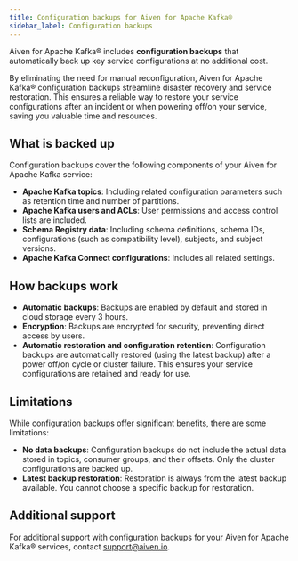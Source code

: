 ```yaml
---
title: Configuration backups for Aiven for Apache Kafka®
sidebar_label: Configuration backups
---
```

Aiven for Apache Kafka® includes **configuration backups** that automatically back up key service configurations at no additional cost.

By eliminating the need for manual reconfiguration, Aiven for Apache Kafka® configuration
backups streamline disaster recovery and service restoration. This ensures a reliable
way to restore your service configurations after an incident or when powering off/on your
service, saving you valuable time and resources.

## What is backed up

Configuration backups cover the following components of your Aiven for Apache
Kafka service:

- **Apache Kafka topics**: Including related configuration parameters such as
  retention time and number of partitions.
- **Apache Kafka users and ACLs**: User permissions and access control lists are included.
- **Schema Registry data**: Including schema definitions, schema IDs, configurations
  (such as compatibility level), subjects, and subject versions.
- **Apache Kafka Connect configurations**: Includes all related settings.

## How backups work

- **Automatic backups**: Backups are enabled by default and stored in cloud storage
  every 3 hours.
- **Encryption**: Backups are encrypted for security, preventing direct access by
  users.
- **Automatic restoration and configuration retention**: Configuration backups are
  automatically restored (using the latest backup) after a power off/on cycle or cluster
  failure. This ensures your service configurations are retained and ready for use.

## Limitations

While configuration backups offer significant benefits, there are some limitations:

- **No data backups**: Configuration backups do not include the actual data stored in
  topics, consumer groups, and their offsets. Only the cluster configurations are
  backed up.
- **Latest backup restoration**: Restoration is always from the latest backup available.
  You cannot choose a specific backup for restoration.

## Additional support

For additional support with configuration backups for your Aiven for Apache Kafka®
services, contact [support@aiven.io](mailto:support@aiven.io).
